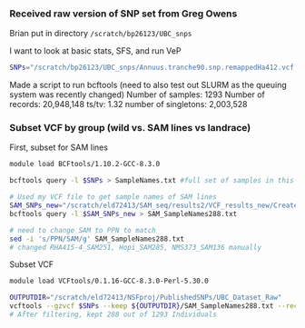 ### Received raw version of SNP set from Greg Owens
Brian put in directory `/scratch/bp26123/UBC_snps`

I want to look at basic stats, SFS, and run VeP

```bash
SNPs="/scratch/bp26123/UBC_snps/Annuus.tranche90.snp.remappedHa412.vcf.gz"
```

Made a script to run bcftools (need to also test out SLURM as the queuing system was recently changed)
Number of samples: 1293
Number of records: 20,948,148
ts/tv: 1.32
number of singletons: 2,003,528

### Subset VCF by group (wild vs. SAM lines vs landrace)

First, subset for SAM lines

```bash
module load BCFtools/1.10.2-GCC-8.3.0

bcftools query -l $SNPs > SampleNames.txt #full set of samples in this SNP set (includes wild Annuus, SAM lines, and landraces)

# Used my VCF file to get sample names of SAM lines
SAM_SNPs_new="/scratch/eld72413/SAM_seq/results2/VCF_results_new/Create_HC_Subset/New2/Filter1_102120/Sunflower_SAM_SNP_Calling_snps.filtered.vcf"
bcftools query -l $SAM_SNPs_new > SAM_SampleNames288.txt

# need to change SAM to PPN to match 
sed -i 's/PPN/SAM/g' SAM_SampleNames288.txt
# changed RHA415-4_SAM251, Hopi_SAM285, NMS373_SAM136 manually
```

Subset VCF
```bash
module load VCFtools/0.1.16-GCC-8.3.0-Perl-5.30.0

OUTPUTDIR="/scratch/eld72413/NSFproj/PublishedSNPs/UBC_Dataset_Raw"
vcftools --gzvcf $SNPs --keep ${OUTPUTDIR}/SAM_SampleNames288.txt --recode --recode-INFO-all --out ${OUTPUTDIR}/SAM_lines/UBC_Dataset_SAMlines
# After filtering, kept 288 out of 1293 Individuals

```